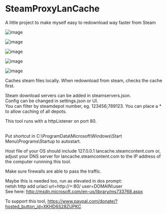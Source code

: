 # SteamProxyLanCache

A little project to make myself easy to redownload way faster from Steam<br/>

![image](https://github.com/user-attachments/assets/f92530d9-1c45-4e5b-b564-a97615c8dd9d)

![image](https://github.com/user-attachments/assets/b54a10b8-81e0-498a-a218-02d21c03ddef)

![image](https://github.com/user-attachments/assets/eb62faba-0ddc-48a9-a26f-a432a4e31525)

![image](https://github.com/user-attachments/assets/2a2c5c8d-e5a6-4f51-8c47-6a9eed73c9cc)


![image](https://github.com/user-attachments/assets/18c38f32-ebb6-43f7-a868-5a707be2c125)


Caches steam files locally. When redownload from steam, checks the cache first.<br/>

Steam download servers can be added in steamservers.json.<br/>
Config can be changed in settings.json or UI.<br/>
You can filter by steamdepot number, eg. 123456;789123. You can place a * to allow caching of all depots.<br/>

This tool runs with a httpListener on port 80.<br/><br/>

Put shortcut in C:\ProgramData\Microsoft\Windows\Start Menu\Programs\Startup to autostart. <br/>

Host file of your OS should include 127.0.0.1	lancache.steamcontent.com or,<br/>
adjust your DNS server for lancache.steamcontent.com to the IP address of the computer runnning this tool.

Make sure firewalls are able to pass the traffic.<br/>

Maybe this is needed too, run as elevated in dos prompt:<br/>
netsh http add urlacl url=http://+:80/ user=DOMAIN\user <br/>
See here: http://msdn.microsoft.com/en-us/library/ms733768.aspx

To support this tool, https://www.paypal.com/donate/?hosted_button_id=XKHD6S28ZUPKC
